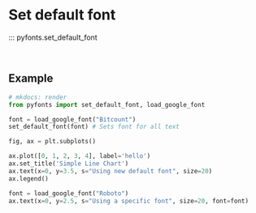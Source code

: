 # Set default font

::: pyfonts.set_default_font

<br>

## Example

```python hl_lines="4 5"
# mkdocs: render
from pyfonts import set_default_font, load_google_font

font = load_google_font("Bitcount")
set_default_font(font) # Sets font for all text

fig, ax = plt.subplots()

ax.plot([0, 1, 2, 3, 4], label='hello')
ax.set_title('Simple Line Chart')
ax.text(x=0, y=3.5, s="Using new default font", size=20)
ax.legend()

font = load_google_font("Roboto")
ax.text(x=0, y=2.5, s="Using a specific font", size=20, font=font)
```
